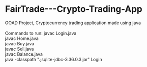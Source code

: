 # FairTrade---Crypto-Trading-App
OOAD Project, Cryptocurrency trading application made using java
<br />
<br />
Commands to run:
javac Login.java <br />
javac Home.java <br />
javac Buy.java <br />
javac Sell.java <br />
javac Balance.java <br />
java -classpath ".;sqlite-jdbc-3.36.0.3.jar" Login <br />
